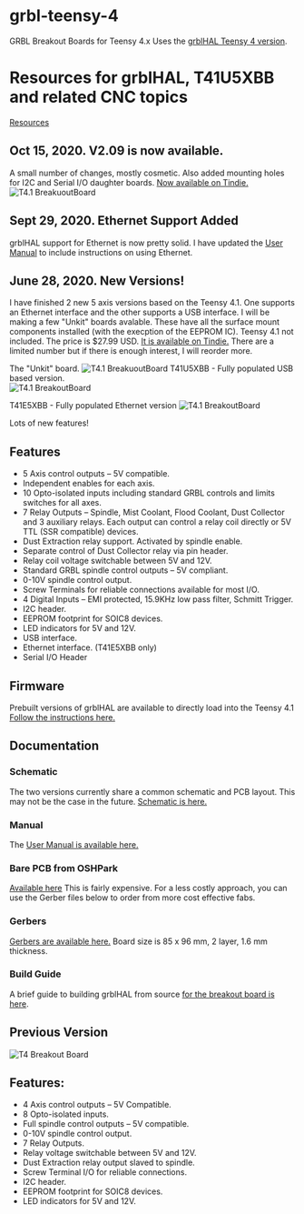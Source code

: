 # grbl-teensy-4
GRBL Breakout Boards for Teensy 4.x Uses the [grblHAL Teensy 4 version](https://github.com/terjeio/grblHAL).

# Resources for grblHAL, T41U5XBB and related CNC topics
[Resources](https://www.grbl.org/resources)

## Oct 15, 2020.  V2.09 is now available.
A small number of changes, mostly cosmetic. Also added mounting holes for I2C and Serial I/O daughter boards. [Now available on Tindie.](https://www.tindie.com/products/philba/grblhal-breakout-board-unkit-for-teensy-41/) 
![T4.1 BreakuoutBoard](https://github.com/phil-barrett/grbl-teensy-4/blob/master/RA159231_DxO_2048.jpg "V2.09 Unkit PCB")

## Sept 29, 2020. Ethernet Support Added
grblHAL support for Ethernet is now pretty solid.  I have updated the [User Manual](https://github.com/phil-barrett/grblHAL-teensy-4.x/blob/master/T41U5XBB%20v207.pdf) to include instructions on using Ethernet. 

## June 28, 2020. New Versions!
I have finished 2 new 5 axis versions based on the Teensy 4.1. One supports an Ethernet interface and the other supports a USB interface. I will be making a few "Unkit" boards avalable. These have all the surface mount components installed (with the execption of the EEPROM IC). Teensy 4.1 not included. The price is $27.99 USD. [It is available on Tindie.](https://www.tindie.com/products/philba/grblhal-breakout-board-unkit-for-teensy-41/)  There are a limited number but if there is enough interest, I will reorder more.

The "Unkit" board.
![T4.1 BreakuoutBoard](https://github.com/phil-barrett/grbl-teensy-4/blob/master/R6288808_DxO.jpg "Unkit Version")
T41U5XBB - Fully populated USB based version.  
![T4.1 BreakoutBoard](https://github.com/phil-barrett/grbl-teensy-4/blob/master/R6278732_DxO.jpg?raw=true "T4.1 USB Breakout Board - T41U5XBB")

T41E5XBB - Fully populated Ethernet version
![T4.1 BreakoutBoard](https://github.com/phil-barrett/grbl-teensy-4/blob/master/R6278738_DxO.jpg?raw=true "T4.1 Ethernet BreakoutBoard - T41E5XBB")

Lots of new features!
## Features
  * 5 Axis control outputs – 5V compatible.
  * Independent enables for each axis.
  * 10 Opto-isolated inputs including standard GRBL controls and limits switches for all axes.
  * 7 Relay Outputs – Spindle, Mist Coolant, Flood Coolant, Dust Collector and 3 auxiliary relays. Each output can control a relay coil directly or 5V TTL (SSR compatible) devices.
  * Dust Extraction relay support. Activated by spindle enable.
  * Separate control of Dust Collector relay via pin header.
  * Relay coil voltage switchable between 5V and 12V. 
  * Standard GRBL spindle control outputs – 5V compliant.
  * 0-10V spindle control output.
  * Screw Terminals for reliable connections available for most I/O.
  * 4 Digital Inputs – EMI protected, 15.9KHz low pass filter, Schmitt Trigger.
  * I2C header.
  * EEPROM footprint for SOIC8 devices.
  * LED indicators for 5V and 12V.
  * USB interface.
  * Ethernet interface. (T41E5XBB only)
  * Serial I/O Header

## Firmware
Prebuilt versions of grblHAL are available to directly load into the Teensy 4.1 [Follow the instructions here.](https://github.com/phil-barrett/grblHAL-teensy-4.x/blob/master/prebuilt.md)

## Documentation
### Schematic
The two versions currently share a common schematic and PCB layout. This may not be the case in the future. [Schematic is here.](https://github.com/phil-barrett/grbl-teensy-4/blob/master/v2.07%20schematic.pdf)

### Manual
The [User Manual is available here.](https://github.com/phil-barrett/grbl-teensy-4/blob/master/T41U5XBB%20v207.pdf)

### Bare PCB from OSHPark
[Available here](https://oshpark.com/shared_projects/QWr3OZUe) This is fairly expensive. For a less costly approach, you can use the Gerber files below to order from more cost effective fabs.

### Gerbers
[Gerbers are available here.](https://github.com/phil-barrett/grbl-teensy-4/blob/master/teensy%204.1x207.zip) Board size is 85 x 96 mm, 2 layer, 1.6 mm thickness.

### Build Guide
A brief guide to building grblHAL from source [for the breakout board is here](https://github.com/phil-barrett/grbl-teensy-4/blob/master/grblHAL%20Build%20Guide.pdf).

## Previous Version
![T4 Breakout Board](https://github.com/phil-barrett/grbl-teensy-4/blob/master/PCB%20V100.jpg?raw=true "T4 Breakout Board")

## Features:
  * 4 Axis control outputs – 5V Compatible.
  * 8 Opto-isolated inputs.
  * Full spindle control outputs – 5V compatible.
  * 0-10V spindle control output.
  * 7 Relay Outputs.
  * Relay voltage switchable between 5V and 12V. 
  * Dust Extraction relay output slaved to spindle.
  * Screw Terminal I/O for reliable connections.
  * I2C header.
  * EEPROM footprint for SOIC8 devices.
  * LED indicators for 5V and 12V.

